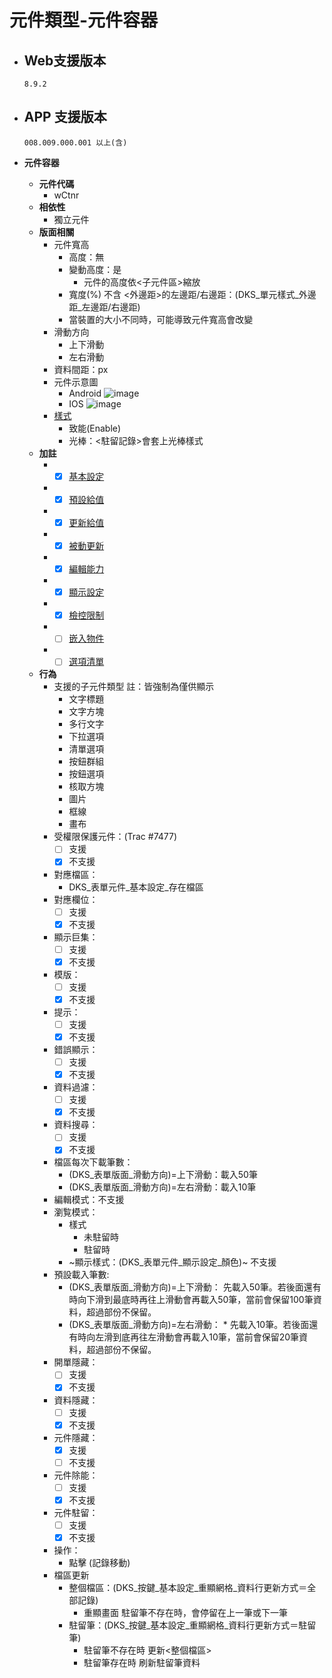 # 元件類型-元件容器

* ## Web支援版本
  
      8.9.2

* ## APP 支援版本

      008.009.000.001 以上(含)

* __元件容器__
  * __元件代碼__
    * wCtnr
  * __相依性__
    * 獨立元件
  * __版面相關__
    * 元件寬高
      * 高度：無
      * 變動高度：是
          * 元件的高度依<子元件區>縮放
      * 寬度(%)
        不含 <外邊距>的左邊距/右邊距：(DKS_單元樣式_外邊距_左邊距/右邊距)
      * 當裝置的大小不同時，可能導致元件寬高會改變
    * 滑動方向
      * 上下滑動
      * 左右滑動
    * 資料間距：px
    * 元件示意圖
      * Android
            ![image](./image/android/componentContainer.png)
      * IOS
            ![image](./image/ios/componentContainer.png)
    * [樣式](../general/style)
      * 致能(Enable)
      * 光棒：<駐留記錄>會套上光棒樣式
  * __加註__
    * - [x] [基本設定](../affix/component/basicSettings)
    * - [x] [預設給值](../affix/component/defaultValue)
    * - [x] [更新給值](../affix/component/updateValue)
    * - [x] [被動更新](../affix/component/passiveUpdate)
    * - [x] [編輯能力](../affix/component/editting)
    * - [x] [顯示設定](../affix/component/display)
    * - [x] [檢控限制](../affix/component/prosecutionResstrucson)
    * - [ ] [嵌入物件](../affix/component/embedded)
    * - [ ] [選項清單](../affix/component/optionList)
  * __行為__
    * 支援的子元件類型
          註：皆強制為僅供顯示
      * 文字標題
      * 文字方塊
      * 多行文字
      * 下拉選項
      * 清單選項
      * 按鈕群組
      * 按鈕選項
      * 核取方塊
      * 圖片
      * 框線
      * 畫布
    * 受權限保護元件：(Trac #7477)
      - [ ] 支援
      - [x] 不支援
    * 對應檔區：
      * DKS_表單元件_基本設定_存在檔區
    * 對應欄位：
      - [ ] 支援
      - [x] 不支援
    * 顯示巨集：
      - [ ] 支援
      - [x] 不支援
    * 模版：
      - [ ] 支援
      - [x] 不支援
    * 提示：
      - [ ] 支援
      - [x] 不支援
    * 錯誤顯示：
      - [ ] 支援
      - [x] 不支援
    * 資料過濾：
      - [ ] 支援
      - [x] 不支援
    * 資料搜尋：
      - [ ] 支援
      - [x] 不支援
    * 檔區每次下載筆數：
      * (DKS_表單版面_滑動方向)=上下滑動：載入50筆
      * (DKS_表單版面_滑動方向)=左右滑動：載入10筆
    * 編輯模式：不支援
    * 瀏覧模式：
      * 樣式
        * 未駐留時
        * 駐留時
      * ~顯示樣式：(DKS_表單元件_顯示設定_顏色)~ 不支援
    * 預設載入筆數:
      * (DKS_表單版面_滑動方向)=上下滑動：
            先載入50筆。若後面還有時向下滑到最底時再往上滑動會再載入50筆，當前會保留100筆資料，超過部份不保留。
      * (DKS_表單版面_滑動方向)=左右滑動：
            * 先載入10筆。若後面還有時向左滑到底再往左滑動會再載入10筆，當前會保留20筆資料，超過部份不保留。
    * 開單隱藏：
      - [ ] 支援
      - [x] 不支援
    * 資料隱藏：
      - [ ] 支援
      - [x] 不支援
    * 元件隱藏：
      - [x] 支援
      - [ ] 不支援
    * 元件除能：
      - [ ] 支援
      - [x] 不支援
    * 元件駐留：
      - [ ] 支援
      - [x] 不支援
    * 操作：
      * 點擊 (記錄移動)
    * 檔區更新
      * 整個檔區：(DKS_按鍵_基本設定_重顯網格_資料行更新方式＝全部記錄)
        * 重顯畫面
              駐留筆不存在時，會停留在上一筆或下一筆
      * 駐留筆：(DKS_按鍵_基本設定_重顯網格_資料行更新方式＝駐留筆)
        * 駐留筆不存在時
              更新<整個檔區>
        * 駐留筆存在時
              刷新駐留筆資料
